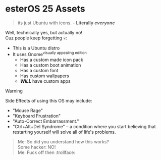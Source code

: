 
# esterOS 25 Assets
> its just Ubuntu with icons. - **Literally** ***everyone***

Well, technically yes, but actually no!\
Cuz people keep forgetting :skull::

 - This is a Ubuntu distro
 - It uses Gnome<sup>visually appealing edition</sup>
	 - Has a custom made icon pack
	 - Has a custom boot animation
	 - Has a custom font
	 - Has custom wallpapers
	 - ***WILL*** have custom apps

> [!WARNING]
> Side Effects of using this OS may include:
> - "Mouse Rage"
> - "Keyboard Frustration"
> - "Auto-Correct Embarrassment."
> - "Ctrl+Alt+Del Syndrome" – a condition where you start believing that restarting yourself will solve all of life's problems.

> Me: So did you understand how this works?\
> Some hacker: NO!\
> Me: Fuck off then :trollface:
